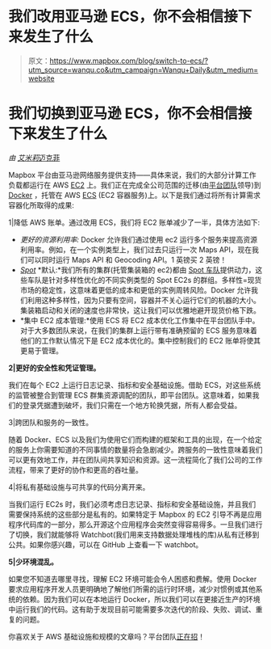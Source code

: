 # 我们改用亚马逊 ECS，你不会相信接下来发生了什么

> 原文：<https://www.mapbox.com/blog/switch-to-ecs/?utm_source=wanqu.co&utm_campaign=Wanqu+Daily&utm_medium=website>

# 我们切换到亚马逊 ECS，你不会相信接下来发生了什么

*由* [*艾米莉*迈克菲](https://www.mapbox.com/about/team/emily-mcafee/)



Mapbox 平台由亚马逊网络服务提供支持——具体来说，我们的大部分计算工作负载都运行在 AWS [EC2](https://aws.amazon.com/ec2/) 上。我们正在完成全公司范围的迁移(由[平台团队](https://www.mapbox.com/about/team/#platform)领导)到 [Docker](https://www.docker.com/) ，托管在 AWS [ECS](https://aws.amazon.com/ecs/) (EC2 容器服务)上。以下是我们通过将所有计算需求容器化所取得的成果:

1|降低 AWS 账单。通过改用 ECS，我们将 EC2 账单减少了一半，具体方法如下:

*   *更好的资源利用率:* Docker 允许我们通过使用 ec2 运行多个服务来提高资源利用率。例如，在一个实例类型上，我们过去只运行一次 Maps API，现在我们可以同时运行 Maps API 和 Geocoding API。1 英镑买 2 英镑！
*   [*Spot*](https://aws.amazon.com/ec2/spot/) *默认:*我们所有的集群(托管集装箱的 ec2)都由 [Spot 车队](http://docs.aws.amazon.com/AWSEC2/latest/UserGuide/spot-fleet.html)提供动力，这些车队是针对多样性优化的不同实例类型的 Spot EC2s 的群组。多样性=现货市场的稳定性，这意味着更低的成本和更低的实例周转风险。Docker 允许我们利用这种多样性，因为只要有空间，容器并不关心运行它们的机器的大小。集装箱启动和关闭的速度也非常快，这让我们可以优雅地避开现货价格下跌。
*   *集中 EC2 成本管理:*使用 ECS 将 EC2 成本优化工作集中在平台团队手中。对于大多数团队来说，在我们的集群上运行带有准确预留的 ECS 服务意味着他们的工作默认情况下是 EC2 成本优化的。集中控制我们的 EC2 账单将使其更易于管理。

**2|更好的安全性和凭证管理。**

我们在每个 EC2 上运行日志记录、指标和安全基础设施。借助 ECS，对这些系统的监管被整合到管理 ECS 群集资源调配的团队，即平台团队。这意味着，如果我们的登录凭据遭到破坏，我们只需在一个地方轮换凭据，所有人都会受益。

3|跨团队和服务的一致性。

随着 Docker、ECS 以及我们为使用它们而构建的框架和工具的出现，在一个给定的服务上你需要知道的不同事情的数量将会急剧减少。跨服务的一致性意味着我们可以更有效地工作，并在团队间共享知识和资源。这一流程简化了我们公司的工作流程，带来了更好的协作和更高的吞吐量。

4|将私有基础设施与可共享的代码分离开来。

当我们运行 EC2s 时，我们必须考虑日志记录、指标和安全基础设施，并且我们需要保持系统的这些部分是私有的。如果特定于 Mapbox 的 EC2 引导不再是应用程序代码库的一部分，那么开源这个应用程序会突然变得容易得多。一旦我们进行了切换，我们就能够将 Watchbot(我们用来支持数据处理堆栈的库)从私有迁移到公共。如果你感兴趣，可以在 GitHub 上查看一下 watchbot。

**5|少环境混乱。**

如果您不知道去哪里寻找，理解 EC2 环境可能会令人困惑和费解。使用 Docker 要求应用程序开发人员更明确地了解他们所需的运行时环境，减少对惯例或其他系统的依赖。因为我们可以在本地运行 Docker，所以我们可以在更接近生产的环境中运行我们的代码。这有助于发现目前可能需要多次迭代的阶段、失败、调试、重复的问题。

你喜欢关于 AWS 基础设施和规模的文章吗？平台团队[正在招](https://www.mapbox.com/jobs/)！

